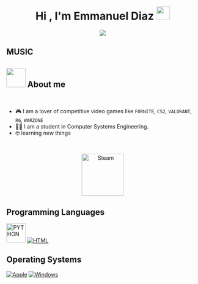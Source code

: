 <h1 align="center">Hi , I'm Emmanuel Diaz <img src="https://media.giphy.com/media/hvRJCLFzcasrR4ia7z/giphy.gif" width="35"></h1>
<p align="center">
  <a href="https://git.io/typing-svg"><img src="https://readme-typing-svg.demolab.com/?font=VT323&size=35&duration=3500&pause=300&color=C90076&center=true&vCenter=true&width=500&lines=Welcome+to+My+GitHub+Profile;Software+Engineer+student;Computer+Science+Student;beginner+programmer;Fortnite+and+R6+lover"></a>
</p>

## MUSIC
<p align="center">

</p>

## <picture><img src = "https://github.com/7oSkaaa/7oSkaaa/blob/main/Images/about_me.gif?raw=true" width = 50px></picture> About me

<br>

- :video_game: I am a lover of competitive video games like `FORNITE`, `CS2`, `VALORANT`, `R6`, `WARZONE`
- :student: I am a student in Computer Systems Engineering.
- :nerd_face: learning new things
<br>

<p align="center">
<a href="https://steamcommunity.com/id/gaspita/" target="_blank"><img width="110px" alt="Steam" src="https://img.shields.io/badge/steam-%23000000.svg?style=for-the-badge&logo=steam&logoColor=white" /></a>

<br/>

## Programming Languages

<p>
    <a href="#"><img alt="PYTHON" src="https://techstack-generator.vercel.app/python-icon.svg" alt="icon" width="50" height="50"></a>
    <a href="#"><img alt="HTML" src="https://img.shields.io/badge/html5-%23E34F26.svg?style=for-the-badge&logo=html5&logoColor=white"></a>
</p>

## Operating Systems
<p>
	<a href="#"><img alt="Apple" src="https://img.shields.io/badge/mac%20os-000000?style=for-the-badge&logo=macos&logoColor=F0F0F0"></a>
	<a href="#"><img alt="Windows" src="https://img.shields.io/badge/Windows-0078D6?style=for-the-badge&logo=windows&logoColor=white"></a>
	
</p>






